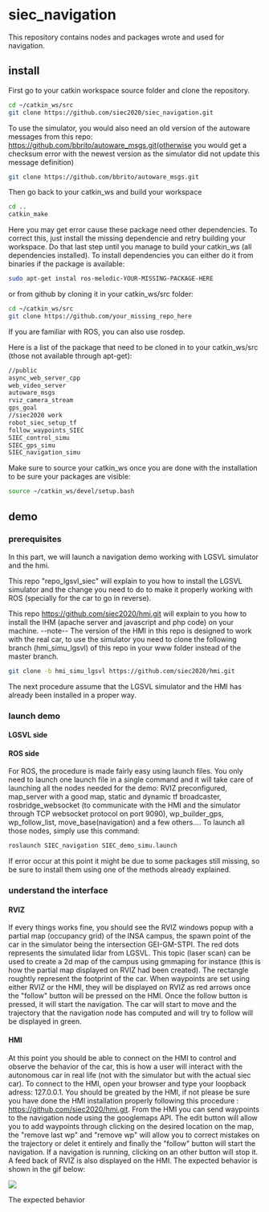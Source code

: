 # siec_navigation
This repository contains nodes and packages wrote and used for navigation. 

## install 
First go to your catkin workspace source folder and clone the repository.
```bash
cd ~/catkin_ws/src
git clone https://github.com/siec2020/siec_navigation.git
```
To use the simulator, you would also need an old version of the autoware messages from this repo: https://github.com/bbrito/autoware_msgs.git(otherwise you would get a checksum error with the newest version as the simulator did not update this message definition) 
```bash
git clone https://github.com/bbrito/autoware_msgs.git
```
Then go back to your catkin_ws and build your workspace
```bash
cd ..
catkin_make
```
Here you may get error cause these package need other dependencies. To correct this, just install the missing dependencie and retry building your workspace. Do that last step  until you manage to build your catkin_ws (all dependencies installed). To install dependencies you can either do it from binaries if the package is available: 
```bash
sudo apt-get instal ros-melodic-YOUR-MISSING-PACKAGE-HERE
```
or from github by cloning it in your catkin_ws/src folder: 
```bash
cd ~/catkin_ws/src
git clone https://github.com/your_missing_repo_here
```
If you are familiar with ROS, you can also use rosdep. 

Here is a list of the package that need to be cloned in to your catkin_ws/src (those not available through apt-get):
```bash
//public
async_web_server_cpp
web_video_server
autoware_msgs
rviz_camera_stream  
gps_goal
//siec2020 work 
robot_siec_setup_tf
follow_waypoints_SIEC         
SIEC_control_simu
SIEC_gps_simu
SIEC_navigation_simu
```
Make sure to source your catkin_ws once you are done with the installation to be sure your packages are visible:
```bash
source ~/catkin_ws/devel/setup.bash
```

## demo

### prerequisites

In this part, we will launch a navigation demo working with LGSVL simulator and the hmi. 

This repo "repo_lgsvl_siec" will explain to you how to install the LGSVL simulator and the change you need to do to make it properly working with ROS (specially for the car to go in reverse).

This repo https://github.com/siec2020/hmi.git will explain to you how to install the IHM (apache server and javascript and php code) on your machine. --note-- The version of the HMI in this repo is designed to work with the real car, to use the simulator you need to clone the following branch (hmi_simu_lgsvl) of this repo in your www folder instead of the master branch.

```bash
git clone -b hmi_simu_lgsvl https://github.com/siec2020/hmi.git
```

The next procedure assume that the LGSVL simulator and the HMI has already been installed in a proper way. 

### launch demo 

#### LGSVL side 

#### ROS side

For ROS, the procedure is made fairly easy using launch files. You only need to launch one launch file in a single command and it will take care of launching all the nodes needed for the demo: RVIZ preconfigured, map_server with a good map, static and dynamic tf broadcaster, rosbridge_websocket (to communicate with the HMI and the simulator through TCP websocket protocol on port 9090), wp_builder_gps, wp_follow_list, move_base(navigation) and a few others.... To launch all those nodes, simply use this command:

```bash
roslaunch SIEC_navigation SIEC_demo_simu.launch
```
If error occur at this point it might be due to some packages still missing, so be sure to install them using one of the methods already explained.

### understand the interface

#### RVIZ 
If every things works fine, you should see the RVIZ windows popup with a partial map (occupancy grid) of the INSA campus, the spawn point of the car in the simulator being the intersection GEI-GM-STPI. The red dots represents the simulated lidar from LGSVL. This topic (laser scan) can be used to create a 2d map of the campus using gmmaping for instance (this is how the partial map displayed on RVIZ had been created). The rectangle roughtly represent the footprint of the car. When waypoints are set using either RVIZ or the HMI, they will be displayed on RVIZ as red arrows once the "follow" button will be pressed on the HMI. Once the follow button is pressed, it will start the navigation. The car will start to move and the trajectory that the navigation node has computed and will try to follow will be displayed in green. 

#### HMI
At this point you should be able to connect on the HMI to control and observe the behavior of the car, this is how a user will interact with the autonomous car in real life (not with the simulator but with the actual siec car). To connect to the HMI, open your browser and type your loopback adress: 127.0.0.1. You should be greated by the HMI, if not please be sure you have done the HMI installation properly following this procedure : https://github.com/siec2020/hmi.git. From the HMI you can send waypoints to the navigation node using the googlemaps API. The edit button will allow you to add waypoints through clicking on the desired location on the map, the "remove last wp" and "remove wp" will allow you to correct mistakes on the trajectory or delet it entirely and finally the "follow" button will start the navigation. If a navigation is running, clicking on an other button will stop it. A feed back of RVIZ is also displayed on the HMI. The expected behavior is shown in the gif below:  

![](demo_nav_hmi.gif)


The expected behavior 



